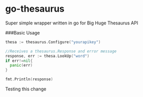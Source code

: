 # go-thesaurus

Super simple wrapper written in go for Big Huge Thesaurus API

###Basic Usage

```go
thesa := thesaurus.Configure("yourapikey")

//Receives a thesaurus.Response and error message
response, err := thesa.LookUp("word")
if err!=nil{
  panic(err)
}

fmt.Println(response)

```

Testing this change
